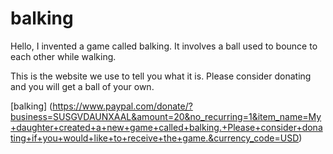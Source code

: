 # balking

Hello, I invented a game called balking. It involves a ball used to bounce to each other while walking. 

This is the website we use to tell you what it is. Please consider donating and you will get a ball of your own.

[balking] (https://www.paypal.com/donate/?business=SUSGVDAUNXAAL&amount=20&no_recurring=1&item_name=My+daughter+created+a+new+game+called+balking.+Please+consider+donating+if+you+would+like+to+receive+the+game.&currency_code=USD)
